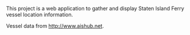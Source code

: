 This project is a web application to gather and display Staten Island Ferry vessel location information.

Vessel data from http://www.aishub.net.